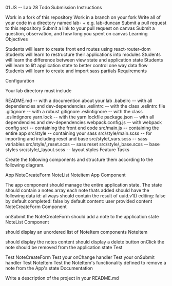 01 JS -- Lab 28 Todo
Submission Instructions

Work in a fork of this repository
Work in a branch on your fork
Write all of your code in a directory named lab- + <your name> e.g. lab-duncan
Submit a pull request to this repository
Submit a link to your pull request on canvas
Submit a question, observation, and how long you spent on canvas
Learning Objectives

Students will learn to create front end routes using react-router-dom
Students will learn to restructure their applications into modules
Students will learn the difference between view state and application state
Students will learn to lift application state to better control one way data flow
Students will learn to create and import sass partials
Requirements

Configuration

Your lab directory must include

README.md -- with a documention about your lab
.babelrc -- with all dependencies and dev-dependencies
.eslintrc -- with the class .eslintrc file
.gitignore -- with a robust gitignore
.eslintignore -- with the class .eslintignore
yarn.lock -- with the yarn lockfile
package.json -- with all dependencies and dev-dependencies
webpack.config.js -- with webpack config
src/ -- containing the front end code
src/main.js -- containing the entire app
src/style -- containing your sass
src/style/main.scss -- for importing and including reset and base
src/style/_vars.scss -- sass variables
src/style/_reset.scss -- sass reset
src/style/_base.scss -- base styles
src/style/_layout.scss -- layout styles
Feature Tasks

Create the following components and structure them according to the following diagram.

App
  NoteCreateForm
  NoteList
    Noteitem
App Component

The app component should manage the entire application state.
The state should contain a notes array
each note thats added should have the following data
id: allways should contain the result of uuid.v1()
editing: false by default
completed: false by default
content: user provided content
NoteCreateForm Component

onSubmit the NoteCreateForm should add a note to the application state
NoteList Component

should display an unordered list of NoteItem components
NoteItem

should display the notes content
should display a delete button
onClick the note should be removed from the application state
Test

Test NoteCreateForm
Test your onChange handler
Test your onSubmit handler
Test NoteItem
Test the NoteItem's functionality defined to remove a note from the App's state
Documentation

Write a description of the project in your README.md
